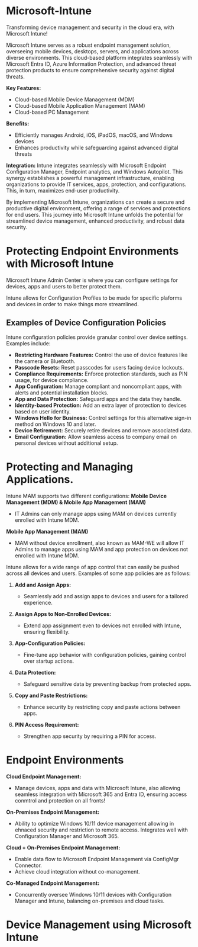# Microsoft-Intune
Transforming device management and security in the cloud era, with Microsoft Intune!

Microsoft Intune serves as a robust endpoint management solution, overseeing mobile devices, desktops, servers, and applications across diverse environments. This cloud-based platform integrates seamlessly with Microsoft Entra ID, Azure Information Protection, and advanced threat protection products to ensure comprehensive security against digital threats.

**Key Features:**
- Cloud-based Mobile Device Management (MDM)
- Cloud-based Mobile Application Management (MAM)
- Cloud-based PC Management

**Benefits:**
- Efficiently manages Android, iOS, iPadOS, macOS, and Windows devices
- Enhances productivity while safeguarding against advanced digital threats

**Integration:**
Intune integrates seamlessly with Microsoft Endpoint Configuration Manager, Endpoint analytics, and Windows Autopilot. This synergy establishes a powerful management infrastructure, enabling organizations to provide IT services, apps, protection, and configurations. This, in turn, maximizes end-user productivity.

By implementing Microsoft Intune, organizations can create a secure and productive digital environment, offering a range of services and protections for end users. This journey into Microsoft Intune unfolds the potential for streamlined device management, enhanced productivity, and robust data security.


# Protecting Endpoint Environments with Microsoft Intune

Microsoft Intune Admin Center is where you can configure settings for devices, apps and users to better protect them. 

Intune allows for Configuration Profiles to be made for specific plaforms and devices in order to make things more streamlined. 

## Examples of Device Configuration Policies

Intune configuration policies provide granular control over device settings. Examples include:

- **Restricting Hardware Features:** Control the use of device features like the camera or Bluetooth.
- **Passcode Resets:** Reset passcodes for users facing device lockouts.
- **Compliance Requirements:** Enforce protection standards, such as PIN usage, for device compliance.
- **App Configuration:** Manage compliant and noncompliant apps, with alerts and potential installation blocks.
- **App and Data Protection:** Safeguard apps and the data they handle.
- **Identity-based Protection:** Add an extra layer of protection to devices based on user identity.
- **Windows Hello for Business:** Control settings for this alternative sign-in method on Windows 10 and later.
- **Device Retirement:** Securely retire devices and remove associated data.
- **Email Configuration:** Allow seamless access to company email on personal devices without additional setup.

# Protecting and Managing Applications.

Intune MAM supports two different configurations:
**Mobile Device Management (MDM) & Mobile App Management (MAM)**
- IT Admins can only manage apps using MAM on devices currently enrolled with Intune MDM.

**Mobile App Management (MAM)**
- MAM without device enrollment, also known as MAM-WE will allow IT Admins to manage apps using MAM and app protection on devices not enrolled with Intune MDM. 

Intune allows for a wide range of app control that can easily be pushed across all devices and users. Examples of some app policies are as follows:
1. **Add and Assign Apps:**
   - Seamlessly add and assign apps to devices and users for a tailored experience.

2. **Assign Apps to Non-Enrolled Devices:**
   - Extend app assignment even to devices not enrolled with Intune, ensuring flexibility.

3. **App-Configuration Policies:**
   - Fine-tune app behavior with configuration policies, gaining control over startup actions.

4. **Data Protection:**
   - Safeguard sensitive data by preventing backup from protected apps.

5. **Copy and Paste Restrictions:**
   - Enhance security by restricting copy and paste actions between apps.

6. **PIN Access Requirement:**
   - Strengthen app security by requiring a PIN for access.
  
# Endpoint Environments 

**Cloud Endpoint Management:**
- Manage devices, apps and data with Microsoft Intune, also allowing seamless integration with Microsoft 365 and Entra ID, ensuring access conmtrol and protection on all fronts!

**On-Premises Endpoint Management:** 
- Ability to optimize Windows 10/11 device management allowing in ehnaced security and restriction to remote access. Integrates well with Configuration Manager and Microsoft 365.

**Cloud + On-Premises Endpoint Management:**
- Enable data flow to Microsoft Endpoint Management via ConfigMgr Connector.
- Achieve cloud integration without co-management.

**Co-Managed Endpoint Management:**
- Concurrently oversee Windows 10/11 devices with Configuration Manager and Intune, balancing on-premises and cloud tasks.

# Device Management using Microsoft Intune
